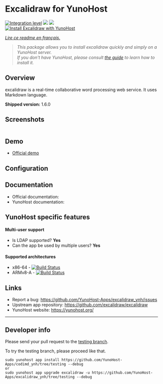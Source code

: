 # Excalidraw for YunoHost

[![Integration level](https://dash.yunohost.org/integration/excalidraw.svg)](https://dash.yunohost.org/appci/app/excalidraw) ![](https://ci-apps.yunohost.org/ci/badges/excalidraw.status.svg) ![](https://ci-apps.yunohost.org/ci/badges/excalidraw.maintain.svg)  
[![Install Excalidraw with YunoHost](https://install-app.yunohost.org/install-with-yunohost.png)](https://install-app.yunohost.org/?app=excalidraw)

*[Lire ce readme en français.](./README_fr.md)*

> *This package allows you to install excalidraw quickly and simply on a YunoHost server.  
If you don't have YunoHost, please consult [the guide](https://yunohost.org/#/install) to learn how to install it.*

## Overview
excalidraw is a real-time collaborative word processing web service. It uses Markdown language.

**Shipped version:** 1.6.0

## Screenshots

![]()

## Demo

* [Official demo](https://excalidraw.com/)

## Configuration


## Documentation

 * Official documentation: 
 * YunoHost documentation: 

## YunoHost specific features

#### Multi-user support

* Is LDAP supported? **Yes**
* Can the app be used by multiple users? **Yes**

#### Supported architectures

* x86-64 - [![Build Status](https://ci-apps.yunohost.org/ci/logs/excalidraw%20%28Apps%29.svg)](https://ci-apps.yunohost.org/ci/apps/excalidraw/)
* ARMv8-A - [![Build Status](https://ci-apps-arm.yunohost.org/ci/logs/excalidraw%20%28Apps%29.svg)](https://ci-apps-arm.yunohost.org/ci/apps/excalidraw/)

## Links

 * Report a bug: https://github.com/YunoHost-Apps/excalidraw_ynh/issues
 * Upstream app repository: https://github.com/excalidraw/excalidraw
 * YunoHost website: https://yunohost.org/

---

Developer info
----------------

Please send your pull request to the [testing branch](https://github.com/YunoHost-Apps/excalidraw_ynh/tree/testing).

To try the testing branch, please proceed like that.
```
sudo yunohost app install https://github.com/YunoHost-Apps/codimd_ynh/tree/testing --debug
or
sudo yunohost app upgrade excalidraw -u https://github.com/YunoHost-Apps/excalidraw_ynh/tree/testing --debug
```
